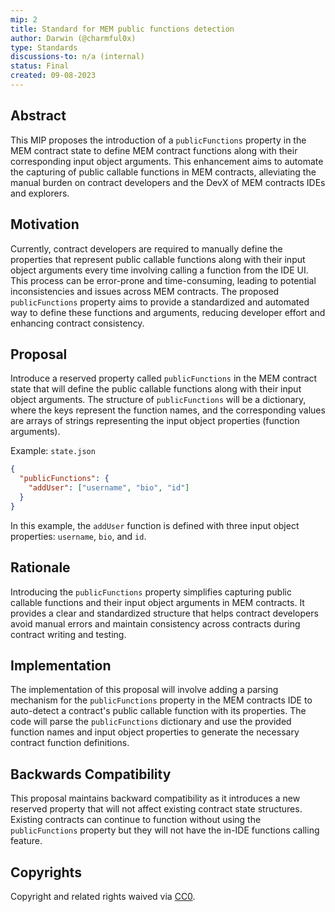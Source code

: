 ```yaml
---
mip: 2
title: Standard for MEM public functions detection
author: Darwin (@charmful0x)
type: Standards
discussions-to: n/a (internal)
status: Final
created: 09-08-2023
---
```


## Abstract
This MIP proposes the introduction of a `publicFunctions` property in the MEM contract state to define MEM contract functions along with their corresponding input object arguments. This enhancement aims to automate the capturing of public callable functions in MEM contracts, alleviating the manual burden on contract developers and the DevX of MEM contracts IDEs and explorers.

## Motivation
Currently, contract developers are required to manually define the properties that represent public callable functions along with their input object arguments every time involving calling a function from the IDE UI. This process can be error-prone and time-consuming, leading to potential inconsistencies and issues across MEM contracts. The proposed `publicFunctions` property aims to provide a standardized and automated way to define these functions and arguments, reducing developer effort and enhancing contract consistency.

## Proposal
Introduce a reserved property called `publicFunctions` in the MEM contract state that will define the public callable functions along with their input object arguments. The structure of `publicFunctions` will be a dictionary, where the keys represent the function names, and the corresponding values are arrays of strings representing the input object properties (function arguments).

Example: `state.json`
```json
{
  "publicFunctions": {
    "addUser": ["username", "bio", "id"]
  }
}
```

In this example, the `addUser` function is defined with three input object properties: `username`, `bio`, and `id`.

## Rationale
Introducing the `publicFunctions` property simplifies capturing public callable functions and their input object arguments in MEM contracts. It provides a clear and standardized structure that helps contract developers avoid manual errors and maintain consistency across contracts during contract writing and testing.

## Implementation
The implementation of this proposal will involve adding a parsing mechanism for the `publicFunctions` property in the MEM contracts IDE to auto-detect a contract's public callable function with its properties. The code will parse the `publicFunctions` dictionary and use the provided function names and input object properties to generate the necessary contract function definitions.

## Backwards Compatibility
This proposal maintains backward compatibility as it introduces a new reserved property that will not affect existing contract state structures. Existing contracts can continue to function without using the `publicFunctions` property but they will not have the in-IDE functions calling feature.

## Copyrights
Copyright and related rights waived via [CC0](../LICENSE).
